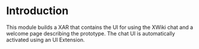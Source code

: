 Introduction
============

This module builds a XAR that contains the UI for using the XWiki chat and a welcome page describing the prototype.
The chat UI is automatically activated using an UI Extension.
